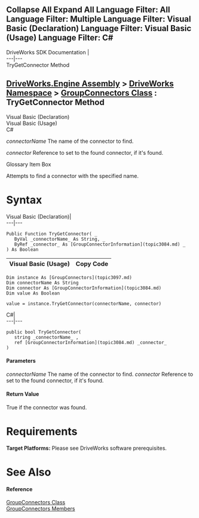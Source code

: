        

 Collapse All Expand All  Language Filter: All  Language Filter: Multiple  Language Filter: Visual Basic (Declaration) Language Filter: Visual Basic (Usage) Language Filter: C#  
---  
DriveWorks SDK Documentation  |   
---|---  
TryGetConnector Method   
  
[DriveWorks.Engine Assembly](topic2156.md) > [DriveWorks Namespace](topic2159.md) > [GroupConnectors Class](topic3097.md) : TryGetConnector Method  
---  
  
Visual Basic (Declaration)    
Visual Basic (Usage)    
C# 

_connectorName_
    The name of the connector to find.

_connector_
    Reference to set to the found connector, if it's found.

Glossary Item Box

Attempts to find a connector with the specified name. 

# Syntax

Visual Basic (Declaration)|   
---|---  
      
    
    Public Function TryGetConnector( _
       ByVal _connectorName_ As String, _
       ByRef _connector_ As [GroupConnectorInformation](topic3084.md) _
    ) As Boolean  
  
Visual Basic (Usage)| Copy Code  
---|---  
      
    
    Dim instance As [GroupConnectors](topic3097.md)
    Dim connectorName As String
    Dim connector As [GroupConnectorInformation](topic3084.md)
    Dim value As Boolean
     
    value = instance.TryGetConnector(connectorName, connector)  
  
C#|   
---|---  
      
    
    public bool TryGetConnector( 
       string _connectorName_ ,
       ref [GroupConnectorInformation](topic3084.md) _connector_
    )  
  
#### Parameters

 _connectorName_
    The name of the connector to find.
_connector_
    Reference to set to the found connector, if it's found.

#### Return Value

True if the connector was found.

# Requirements

**Target Platforms:** Please see DriveWorks software prerequisites.

# See Also

#### Reference

[GroupConnectors Class](topic3097.md)   
[GroupConnectors Members](topic3098.md)



